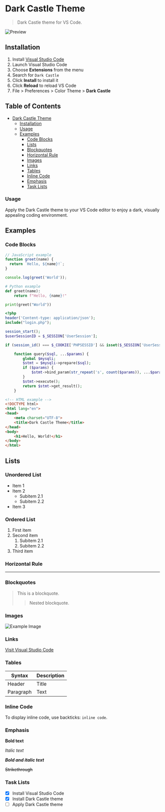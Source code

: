 <!--
  In a land shrouded in mystery...
-->

# Dark Castle Theme

> Dark Castle theme for VS Code.

![Preview](images/preview.gif)

## Installation

1. Install [Visual Studio Code](https://code.visualstudio.com/)
2. Launch Visual Studio Code
3. Choose **Extensions** from the menu
4. Search for `Dark Castle`
5. Click **Install** to install it
6. Click **Reload** to reload VS Code
7. File > Preferences > Color Theme > **Dark Castle**

## Table of Contents

- [Dark Castle Theme](#dark-castle-theme)
  - [Installation](#installation)
  - [Usage](#usage)
  - [Examples](#examples)
    - [Code Blocks](#code-blocks)
    - [Lists](#lists)
    - [Blockquotes](#blockquotes)
    - [Horizontal Rule](#horizontal-rule)
    - [Images](#images)
    - [Links](#links)
    - [Tables](#tables)
    - [Inline Code](#inline-code)
    - [Emphasis](#emphasis)
    - [Task Lists](#task-lists)

<!--
  ...there stood a Dark Castle
-->

### Usage

Apply the Dark Castle theme to your VS Code editor to enjoy a dark, visually appealing coding environment.

## Examples

### Code Blocks

```javascript
// JavaScript example
function greet(name) {
  return `Hello, ${name}!`;
}

console.log(greet('World'));
```

```python
# Python example
def greet(name):
    return f"Hello, {name}!"

print(greet("World"))
```

```php
<?php
header('Content-type: application/json');
include("login.php");

session_start();
$userSessionID = $_SESSION['UserSession'];

if (session_id() === $_COOKIE['PHPSESSID'] && isset($_SESSION['UserSession'])) {

    function query($sql, ...$params) {
        global $mysqli;
        $stmt = $mysqli->prepare($sql);
        if ($params) {
            $stmt->bind_param(str_repeat('s', count($params)), ...$params);
        }
        $stmt->execute();
        return $stmt->get_result();
    }
```

```html
<!-- HTML example -->
<!DOCTYPE html>
<html lang="en">
<head>
    <meta charset="UTF-8">
    <title>Dark Castle Theme</title>
</head>
<body>
    <h1>Hello, World!</h1>
</body>
</html>
```

## Lists

### Unordered List

- Item 1
- Item 2
  - Subitem 2.1
  - Subitem 2.2
- Item 3

### Ordered List

1. First item
2. Second item
   1. Subitem 2.1
   2. Subitem 2.2
3. Third item

### Horizontal Rule

--------------------

### Blockquotes

> This is a blockquote.
>
> > Nested blockquote.

### Images

![Example Image](https://via.placeholder.com/150)

### Links

[Visit Visual Studio Code](https://code.visualstudio.com/)

### Tables

| Syntax    | Description |
|-----------|-------------|
| Header    | Title       |
| Paragraph | Text        |

### Inline Code

To display inline code, use backticks: `inline code`.

### Emphasis

**Bold text**

*Italic text*

***Bold and italic text***

~~Strikethrough~~

### Task Lists

- [x] Install Visual Studio Code
- [x] Install Dark Castle theme
- [ ] Apply Dark Castle theme

